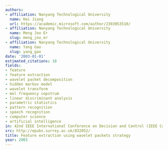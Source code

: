 ```yaml
---
authors:
- affiliation: Nanyang Technological University
  name: Hai Jiang
  url: https://academic.microsoft.com/author/2303053510/
- affiliation: Nanyang Technological University
  name: Meng Joo Er
  slug: meng_joo_er
- affiliation: Nanyang Technological University
  name: Yang Gao
  slug: yang_gao
date: '2003-01-01'
estimated_citations: 18
fields:
- feature
- feature extraction
- wavelet packet decomposition
- hidden markov model
- wavelet transform
- mel frequency cepstrum
- linear discriminant analysis
- parametric statistics
- pattern recognition
- speech recognition
- computer science
- artificial intelligence
in: 42nd IEEE International Conference on Decision and Control (IEEE Cat. No.03CH37475)
src: http://epubs.surrey.ac.uk/832052/
title: Feature extraction using wavelet packets strategy
year: 2003
---
```

